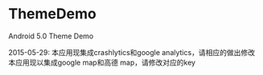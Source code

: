 # ThemeDemo
Android 5.0 Theme Demo

2015-05-29:
本应用现集成crashlytics和google analytics，请相应的做出修改<br />
本应用现以集成google map和高德 map，请修改对应的key
